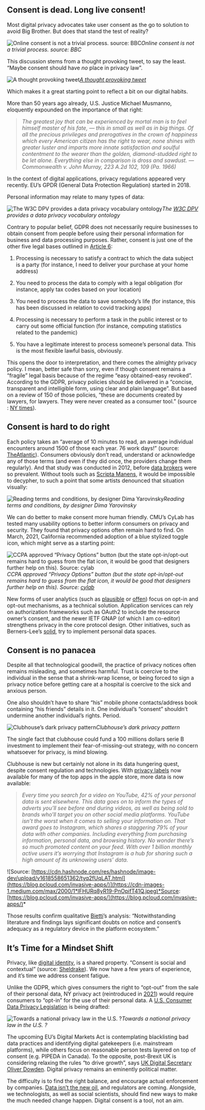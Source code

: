 ## Consent is dead. Long live consent!


Most digital privacy advocates take user consent as the go to solution to avoid Big Brother. But does that stand the test of reality?

![Online consent is not a trivial process. source: BBC](https://cdn.hashnode.com/res/hashnode/image-dev/upload/v1618558619078/rWB1ZwMQd.jpeg)*Online consent is not a trivial process. source: BBC*

This discussion stems from a thought provoking tweet, to say the least. “Maybe consent should have *no* place in privacy law”.

![[A thought provoking tweet](https://cdn.hashnode.com/res/hashnode/image-dev/upload/v1618558622850/q-i4JWOEg.html)](https://cdn-images-1.medium.com/max/2000/0*zoD52SxUcMWlndLX.png)*[A thought provoking tweet](https://twitter.com/ariezrawaldman/status/1368886522481623040)*

Which makes it a great starting point to reflect a bit on our digital habits.

More than 50 years ago already, U.S. Justice Michael Musmanno, eloquently expounded on the importance of that right:
> *The greatest joy that can be experienced by mortal man is to feel himself master of his fate, — this in small as well as in big things. Of all the precious privileges and prerogatives in the crown of happiness which every American citizen has the right to wear, none shines with greater luster and imparts more innate satisfaction and soulful contentment to the wearer than the golden, diamond-studded right to be let alone. Everything else in comparison is dross and sawdust.*
> *— Commonwealth v. John Murray, 223 A.2d 102, 109 (Pa. 1966)*

In the context of digital applications, privacy regulations appeared very recently. EU’s GPDR (General Data Protection Regulation) started in 2018.

Personal information may relate to many types of data:

![The [W3C DPV](https://cdn.hashnode.com/res/hashnode/image-dev/upload/v1618558632751/ddhUqwFYs.html) provides a data privacy vocabulary ontology](https://cdn-images-1.medium.com/max/2668/1*jweB7oO-XY59eeSgC2KXQw.jpeg)*The [W3C DPV](https://dpvcg.github.io/dpv/) provides a data privacy vocabulary ontology*

Contrary to popular belief, GDPR does not necessarily require businesses to obtain consent from people before using their personal information for business and data processing purposes. Rather, consent is just one of the other five legal bases outlined in [Article 6](https://gdpr.eu/article-6-how-to-process-personal-data-legally/):

1. Processing is necessary to satisfy a contract to which the data subject is a party (for instance, I need to deliver your purchase at your home address)

1. You need to process the data to comply with a legal obligation (for instance, apply tax codes based on your location)

1. You need to process the data to save somebody’s life (for instance, this has been discussed in relation to covid tracking apps)

1. Processing is necessary to perform a task in the public interest or to carry out some official function (for instance, computing statistics related to the pandemic)

1. You have a legitimate interest to process someone’s personal data. This is the most flexible lawful basis, obviously.

This opens the door to interpretation, and there comes the almighty privacy policy. I mean, better safe than sorry, even if though consent remains a “fragile” legal basis because of the regime “easy obtained-easy revoked”. According to the GDPR, privacy policies should be delivered in a “concise, transparent and intelligible form, using clear and plain language”. But based on a review of 150 of those policies, “these are documents created by lawyers, for lawyers. They were never created as a consumer tool.” (source : [NY times](https://www.nytimes.com/interactive/2019/06/12/opinion/facebook-google-privacy-policies.html)).

## Consent is hard to do right

Each policy takes an “average of 10 minutes to read, an average individual encounters around 1500 of those each year. 76 work days!” (source: [TheAtlantic](https://www.theatlantic.com/technology/archive/2012/03/reading-the-privacy-policies-you-encounter-in-a-year-would-take-76-work-days/253851/)). Consumers obviously don’t read, understand or acknowledge any of those terms (and even if they did once, the providers change them regularly). And that study was conducted in 2012, before [data brokers](https://themarkup.org/privacy/2021/04/01/the-little-known-data-broker-industry-is-spending-big-bucks-lobbying-congress) were so prevalent. Without tools such as [Scripta Manens](https://disinfo.quaidorsay.fr/fr/open-terms-archive/scripta-manent?service=123Greetings&typeofdocument=Privacy+Policy), it would be impossible to decypher, to such a point that some artists denounced that situation visually:

![Reading terms and conditions, by designer Dima Yarovinsky](https://cdn.hashnode.com/res/hashnode/image-dev/upload/v1618558639593/O6lIcJlO-.jpeg)*Reading terms and conditions, by designer Dima Yarovinsky*

We can do better to make consent more human friendly. CMU’s CyLab has tested many usability options to better inform consumers on privacy and security. They found that privacy options often remain hard to find. On March, 2021, California recommended adoption of a blue stylized toggle icon, which might serve as a starting point:

![CCPA approved “Privacy Options” button (but the state opt-in/opt-out remains hard to guess from the flat icon, it would be good that designers further help on this). Source: [cylab](https://cdn.hashnode.com/res/hashnode/image-dev/upload/v1618558643020/dY1caCpGN.html)](https://cdn-images-1.medium.com/max/2000/1*-oopGfQaGnAZuXyoE6VIOQ.png)*CCPA approved “Privacy Options” button (but the state opt-in/opt-out remains hard to guess from the flat icon, it would be good that designers further help on this). Source: [cylab](https://cacm.acm.org/magazines/2021/3/250700-informing-california-privacy-regulations-with-evidence-from-research/fulltext)*

New forms of user analytics (such as [plausible](https://plausible.io/) or [offen](https://www.offen.dev/)) focus on opt-in and opt-out mechanisms, as a technical solution. Application services can rely on authorization frameworks such as OAuth2 to include the resource owner’s consent, and the newer IETF GNAP (of which I am co-editor) strengthens privacy in the core protocol design. Other initiatives, such as Berners-Lee’s [solid](https://solidproject.org/), try to implement personal data spaces.

## Consent is no panacea

Despite all that technological goodwill, the practice of privacy notices often remains misleading, and sometimes harmful. Trust is coercive to the individual in the sense that a shrink-wrap license, or being forced to sign a privacy notice before getting care at a hospital is coercive to the sick and anxious person.

One also shouldn’t have to share “his” mobile phone contacts/address book containing “his friends” details in it. One individual’s “consent” shouldn’t undermine another individual’s rights. Period.

![Clubhouse’s dark privacy pattern](https://cdn.hashnode.com/res/hashnode/image-dev/upload/v1618558646290/TY_IAhiTGp.jpeg)*Clubhouse’s dark privacy pattern*

The single fact that clubhouse could fund a 100 millions dollars serie B investment to implement their fear-of-missing-out strategy, with no concern whatsoever for privacy, is mind blowing.

Clubhouse is new but certainly not alone in its data hungering quest, despite consent regulation and technologies. With [privacy labels](https://www.theverge.com/2020/12/14/22174017/apple-app-store-new-privacy-labels-ios-apps-public) now available for many of the top apps in the apple store, more data is now available:
> *Every time you search for a video on YouTube, 42% of your personal data is sent elsewhere. This data goes on to inform the types of adverts you’ll see before and during videos, as well as being sold to brands who’ll target you on other social media platforms.*
> *YouTube isn’t the worst when it comes to selling your information on. That award goes to Instagram, which shares a staggering 79% of your data with other companies. Including everything from purchasing information, personal data, and browsing history. No wonder there’s so much promoted content on your feed. With over 1 billion monthly active users it’s worrying that Instagram is a hub for sharing such a high amount of its unknowing users’ data.*

![Source: [https://cdn.hashnode.com/res/hashnode/image-dev/upload/v1618558651362/tyq2fUqLAT.html](https://blog.pcloud.com/invasive-apps/)](https://cdn-images-1.medium.com/max/2000/1*lFHURq8yR19-PnOpifT41Q.jpeg)*Source: [https://blog.pcloud.com/invasive-apps/](https://blog.pcloud.com/invasive-apps/)*

Those results confirm qualitative [Bietti](https://papers.ssrn.com/sol3/papers.cfm?abstract_id=3489577)’s analysis: “Notwithstanding literature and findings lays significant doubts on notice and consent’s adequacy as a regulatory device in the platform ecosystem.”

## It’s Time for a Mindset Shift

Privacy, like [digital identity](https://fimbault.medium.com/the-ethical-dilemma-posed-by-decentralized-identity-f8328b655544), is a shared property. “Consent is social and contextual” (source: [Sheldrake](https://twitter.com/Sheldrake/status/1369213724037353472)). We now have a few years of experience, and it’s time we address consent fatigue.

Unlike the GDPR, which gives consumers the right to “opt-out” from the sale of their personal data, NY privacy act (reintroduced in [2021](https://www.lexology.com/library/detail.aspx?g=b21e5ad8-c8f5-4a41-ade7-7a34d5077a12)) would require consumers to “opt-in” for the use of their personal data. A [U.S. Consumer Data Privacy Legislation](https://www.securitymagazine.com/articles/94796-national-consumer-data-privacy-legislation-introduced) is being drafted:

![Towards a national privacy law in the U.S. ?](https://cdn.hashnode.com/res/hashnode/image-dev/upload/v1618558655699/XvlzqFerM.png)*Towards a national privacy law in the U.S. ?*

The upcoming EU’s Digital Markets Act is contemplating blacklisting bad data practices and identifying digital gatekeepers (i.e. mainstream platforms), while others focus on reasonable person tests layered on top of consent (e.g. PIPEDA in Canada). To the opposite, post-Brexit UK is considering relaxing the rules “to drive growth”, says [UK Digital Secretary Oliver Dowden](https://www.reuters.com/article/us-britain-data/uk-aims-to-diverge-from-eu-data-rules-to-drive-growth-minister-says-idUKKBN2B3009?edition-redirect=uk). Digital privacy remains an eminently political matter.

The difficulty is to find the right balance, and encourage actual enforcement by companies. [Data isn’t the new oil](https://fimbault.medium.com/data-isnt-the-new-oil-and-we-should-be-careful-a5be67cd41b9), and regulators are coming. Alongside, we technologists, as well as social scientists, should find new ways to make the much needed change happen. Digital consent is a tool, not an aim.